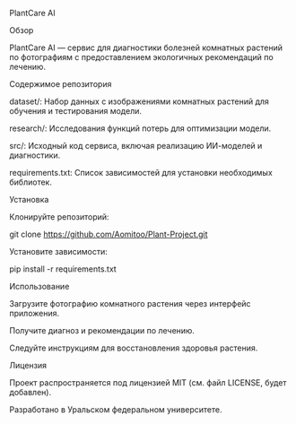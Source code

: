 PlantCare AI

Обзор

PlantCare AI — сервис для диагностики болезней комнатных растений по фотографиям с предоставлением экологичных рекомендаций по лечению.

Содержимое репозитория





dataset/: Набор данных с изображениями комнатных растений для обучения и тестирования модели.



research/: Исследования функций потерь для оптимизации модели.



src/: Исходный код сервиса, включая реализацию ИИ-моделей и диагностики.



requirements.txt: Список зависимостей для установки необходимых библиотек.

Установка





Клонируйте репозиторий:

git clone https://github.com/Aomitoo/Plant-Project.git



Установите зависимости:

pip install -r requirements.txt

Использование





Загрузите фотографию комнатного растения через интерфейс приложения.



Получите диагноз и рекомендации по лечению.



Следуйте инструкциям для восстановления здоровья растения.

Лицензия

Проект распространяется под лицензией MIT (см. файл LICENSE, будет добавлен).



Разработано в Уральском федеральном университете.
